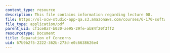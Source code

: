 ```yaml
---
content_type: resource
description: This file contains information regarding lecture 08.
file: https://ol-ocw-studio-app-qa.s3.amazonaws.com/courses/6-170-software-studio-spring-2013/67b9b2f52222362b273de0c6638626e4_MIT6_170S13_08-sep-of-conc.pdf
file_type: application/pdf
parent_uid: cf1ce8a7-b030-ae95-29fe-ab84f20f3ff2
resourcetype: Document
title: Separation of Concerns
uid: 67b9b2f5-2222-362b-273d-e0c6638626e4
---
```

